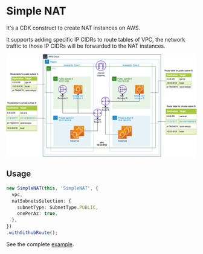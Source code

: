 # Simple NAT

It's a CDK construct to create NAT instances on AWS. 

It supports adding specific IP CIDRs to route tables of VPC, the network traffic to those IP CIDRs will be forwarded to the NAT instances.

![Arch diagram](arch.png)

## Usage

```ts
new SimpleNAT(this, 'SimpleNAT', {
  vpc,
  natSubnetsSelection: {
    subnetType: SubnetType.PUBLIC,
    onePerAz: true,
  },
})
.withGithubRoute();
```

See the complete [example](example/).
